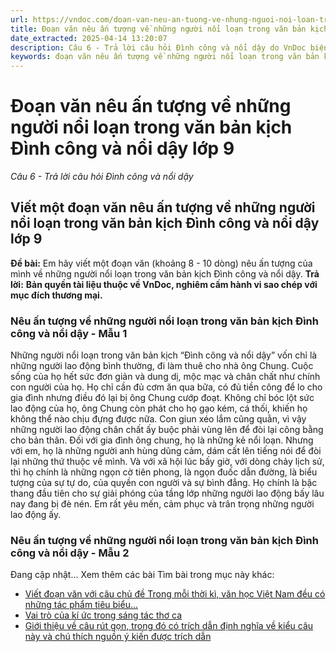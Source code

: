 ```yaml
---
url: https://vndoc.com/doan-van-neu-an-tuong-ve-nhung-nguoi-noi-loan-trong-van-ban-kich-dinh-cong-va-noi-day-lop-9-326487
title: Đoạn văn nêu ấn tượng về những người nổi loạn trong văn bản kịch Đình công và nổi dậy lớp 9 - Câu 6 - Trả lời câu hỏi Đình công và nổi dậy - VnDoc.com
date_extracted: 2025-04-14 13:20:07
description: Câu 6 - Trả lời câu hỏi Đình công và nổi dậy do VnDoc biện soạn, nhằm giúp các em HS có thêm tài liệu tham khảo và có những ý tưởng đa dạng khi thực hành kĩ năng Viết ở lớp 9.
keywords: đoạn văn nêu ấn tượng về những người nổi loạn trong văn bản kịch Đình công và nổi dậy,Câu 6 Trả lời câu hỏi Đình công và nổi dậy,nêu ấn tượng về những người nổi loạn trong văn bản kịch Đình công và nổi dậy,viết một đoạn văn nêu ấn tượng về những người nổi loạn trong văn bản kịch Đình công và nổi dậy,văn mẫu lớp 9
---
```


# Đoạn văn nêu ấn tượng về những người nổi loạn trong văn bản kịch Đình công và nổi dậy lớp 9
 _Câu 6 - Trả lời câu hỏi Đình công và nổi dậy_
## **Viết một đoạn văn nêu ấn tượng về những người nổi loạn trong văn bản kịch Đình công và nổi dậy lớp 9**
**Đề bài:** Em hãy viết một đoạn văn \(khoảng 8 - 10 dòng\) nêu ấn tượng của mình về những người nổi loạn trong văn bản kịch Đình công và nổi dậy.
**Trả lời:**
**Bản quyền tài liệu thuộc về VnDoc, nghiêm cấm hành vi sao chép với mục đích thương mại.**
### Nêu ấn tượng về những người nổi loạn trong văn bản kịch Đình công và nổi dậy - Mẫu 1
Những người nổi loạn trong văn bản kịch “Đình công và nổi dậy” vốn chỉ là những người lao động bình thường, đi làm thuê cho nhà ông Chung. Cuộc sống của họ hết sức đơn giản và dung dị, mộc mạc và chân chất như chính con người của họ. Họ chỉ cần đủ cơm ăn qua bữa, có đủ tiền công để lo cho gia đình nhưng điều đó lại bị ông Chung cướp đoạt. Không chỉ bóc lột sức lao động của họ, ông Chung còn phát cho họ gạo kém, cá thối, khiến họ không thể nào chịu đựng được nữa. Con giun xéo lắm cũng quằn, vì vậy những người lao động chân chất ấy buộc phải vùng lên để đòi lại công bằng cho bản thân. Đối với gia đình ông chung, họ là những kẻ nổi loạn. Nhưng với em, họ là những người anh hùng dũng cảm, dám cất lên tiếng nói để đòi lại những thứ thuộc về mình. Và với xã hội lúc bấy giờ, với dòng chảy lịch sử, thì họ chính là những ngọn cờ tiên phong, là ngọn đuốc dẫn đường, là biểu tượng của sự tự do, của quyền con người và sự bình đẳng. Họ chính là bậc thang đầu tiên cho sự giải phóng của tầng lớp những người lao động bấy lâu nay đang bị đè nén. Em rất yêu mến, cảm phục và trân trọng những người lao động ấy.
### Nêu ấn tượng về những người nổi loạn trong văn bản kịch Đình công và nổi dậy - Mẫu 2
Đang cập nhật…
Xem thêm các bài Tìm bài trong mục này khác:
  * [Viết đoạn văn với câu chủ đề Trong mỗi thời kì, văn học Việt Nam đều có những tác phẩm tiêu biểu...](</doan-van-trong-moi-thoi-ki-van-hoc-viet-nam-deu-co-nhung-tac-pham-tieu-bieu-doc-dao-ve-nghe-thuat-va-chua-dung-gia-tri-noi-dung-sau-sac-326473>)
  * [Vai trò của kí ức trong sáng tác thơ ca](</viet-doan-van-noi-ve-vai-tro-cua-ki-uc-trong-sang-tac-tho-ca-lop-9-326478>)
  * [Giới thiệu về câu rút gọn, trong đó có trích dẫn định nghĩa về kiểu câu này và chú thích nguồn ý kiến được trích dẫn](</viet-mot-doan-van-khoang-6-8-dong-gioi-thieu-ve-cau-rut-gon-lop-9-326489>)

